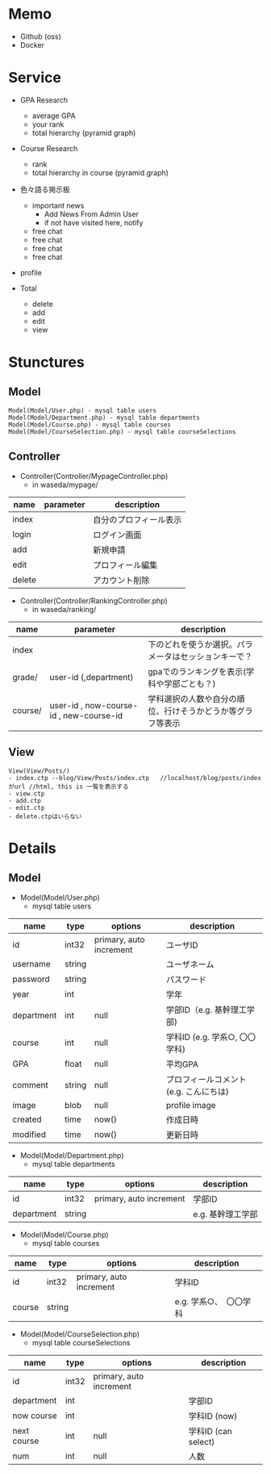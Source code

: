 # Memo
- Github (oss)
- Docker

# Service
- GPA Research
    - average GPA
    - your rank
    - total hierarchy (pyramid graph)
   
- Course Research
    - rank
    - total hierarchy in course (pyramid graph)
- 色々語る掲示板
    - important news
        - Add News From Admin User
        - if not have visited here, notify
    - free chat
    - free chat
    - free chat
    - free chat
- profile

- Total
    - delete
    - add
    - edit
    - view

# Stunctures
## Model
~~~
Model(Model/User.php) - mysql table users
Model(Model/Department.php) - mysql table departments
Model(Model/Course.php) - mysql table courses
Model(Model/CourseSelection.php) - mysql table courseSelections
~~~

## Controller
- Controller(Controller/MypageController.php)
    - in waseda/mypage/

| name | parameter | description
--|--|--
| index |  |自分のプロフィール表示
| login |               | ログイン画面
| add   |               | 新規申請
| edit  |               | プロフィール編集
| delete|               | アカウント削除

<!-- 
~~下のようにcakephpの命名規則に従う場合、色々省略できる。今回はcontrollerを機能ごとに区別したいため、またcakephpが裏でどんな風にmvcを繋げているかを学ぶため、命名規則に従わない。~~

- Controller(Controller/UsersController.php)
    - in waseda/users/

| name | parameter | description
--|--|--
| index |  |自分のプロフィール表示
| login |               | ログイン画面
| add   |               | 新規申請
| edit  |               | プロフィール編集
| delete|               | アカウント削除
| ranking/grade/ | user-id (,department) |gpaでのランキングを表示(学科や学部ごとも？)
| ranking/course/ | user-id , now-course-id , new-course-id |学科選択の人数や自分の順位、行けそうかどうかを表示
-->

- Controller(Controller/RankingController.php)
    - in waseda/ranking/

| name | parameter | description
--|--|--
| index |  | 下のどれを使うか選択。パラメータはセッションキーで？
| grade/ | user-id (,department) |gpaでのランキングを表示(学科や学部ごとも？)
| course/ | user-id , now-course-id , new-course-id |学科選択の人数や自分の順位、行けそうかどうか等グラフ等表示


## View
~~~~
View(View/Posts/)
- index.ctp --blog/View/Posts/index.ctp   //localhost/blog/posts/indexがurl //html, this is 一覧を表示する 
- view.ctp
- add.ctp
- edit.ctp
- delete.ctpはいらない
~~~~

# Details
## Model

- Model(Model/User.php)
    - mysql table users

| name | type   | options | description |
---|---|---|--
| id | int32   | primary, auto increment| ユーザID
| username      | string  |            | ユーザネーム
| password  | string  |            | パスワード
| year      | int     |            | 学年 
| department| int     | null       | 学部ID（e.g. 基幹理工学部)
| course    | int     | null       | 学科ID (e.g. 学系○, 〇〇学科)
| GPA       | float   | null       | 平均GPA 
| comment   | string  | null       | プロフィールコメント(e.g. こんにちは)
| image     | blob    | null       | profile image
| created   | time    | now()      | 作成日時
| modified  | time    | now()      | 更新日時


- Model(Model/Department.php)
    - mysql table departments

 name | type | options | description |
--|--|--|--
| id        | int32   | primary, auto increment| 学部ID
| department| string  |            | e.g. 基幹理工学部

- Model(Model/Course.php)
    - mysql table courses

 name | type | options | description |
--|--|--|--
| id        | int32   | primary, auto increment| 学科ID
| course    | string  |            | e.g. 学系○、　〇〇学科

- Model(Model/CourseSelection.php)
    - mysql table courseSelections

| name | type | options | description |
--|--|--|--
| id          | int32   | primary, auto increment|
| department  | int     |            | 学部ID
| now course  | int     |            | 学科ID (now)
| next course | int     | null       | 学科ID (can select)
| num         | int     | null       | 人数


